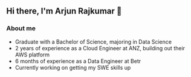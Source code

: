 ## Hi there, I'm Arjun Rajkumar 👋

### About me
- Graduate with a Bachelor of Science, majoring in Data Science
- 2 years of experience as a Cloud Engineer at ANZ, building out their AWS platform
- 6 months of experience as a Data Engineer at Betr
- Currently working on getting my SWE skills up

<!--
**arjunrajkumar-ds/arjunrajkumar-ds** is a ✨ _special_ ✨ repository because its `README.md` (this file) appears on your GitHub profile.

Here are some ideas to get you started:

- 🔭 I’m currently working on ...
- 🌱 I’m currently learning ...
- 👯 I’m looking to collaborate on ...
- 🤔 I’m looking for help with ...
- 💬 Ask me about ...
- 📫 How to reach me: ...
- 😄 Pronouns: ...
- ⚡ Fun fact: ...
-->
